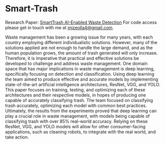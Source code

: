 # Smart-Trash

Research Paper: [SmartTrash AI-Enabled Waste Detection](https://github.com/Mjzeolla/Smart-Trash/blob/main/SmartTrash_%20AI-Enabled%20Waste%20Detection.pdf)
For code access please get in touch with me at mjzeolla4@gmail.com.

Waste management has been a growing issue for many years, with each country employing different
individualistic solutions. However, many of the solutions applied are not enough to handle the large demand, and as
the human population grows, the amount of trash generated will only increase. Therefore, it is imperative that
practical and effective solutions be developed to challenge and address waste management. One domain space that
has major implications in waste management is deep learning, specifically focusing on detection and classification.
Using deep learning the team aimed to produce effective and accurate models by implementing state-of-the-art
artificial intelligence architectures, ResNet, VGG, and YOLO. This paper focuses on training, testing, and
optimizing each of these architectures and their respective models, in hopes of producing one capable of accurately
classifying trash. The team focused on classifying trash accurately, optimizing each model with common best
practices. Ultimately, the results from the experiments proved that deep learning can play a crucial role in waste
management, with models being capable of classifying trash with over 85% real-world accuracy. Relying on these
ResNet, VGG, and YOLO models will allow for other consumer-facing applications, such as cleaning robots, to
integrate with the real world, and take action.
